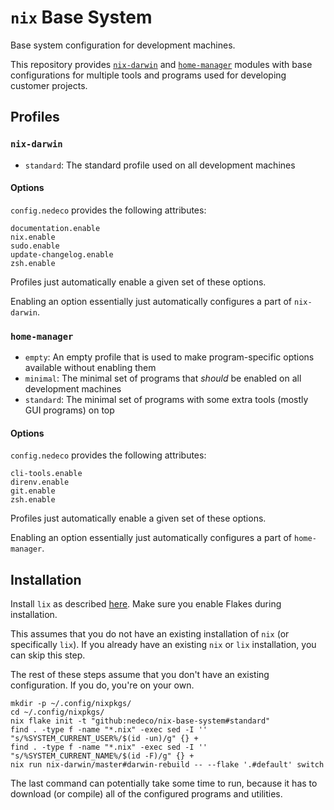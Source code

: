 # `nix` Base System

Base system configuration for development machines.

This repository provides [`nix-darwin`](https://github.com/nix-darwin/nix-darwin) and [`home-manager`](https://github.com/nix-community/home-manager)
modules with base configurations for multiple tools and programs used for developing customer projects.

## Profiles

### `nix-darwin`

* `standard`: The standard profile used on all development machines

#### Options

`config.nedeco` provides the following attributes:

```
documentation.enable
nix.enable
sudo.enable
update-changelog.enable
zsh.enable
```

Profiles just automatically enable a given set of these options.

Enabling an option essentially just automatically configures a part of `nix-darwin`.

### `home-manager`

* `empty`: An empty profile that is used to make program-specific options available without enabling them
* `minimal`: The minimal set of programs that _should_ be enabled on all development machines
* `standard`: The minimal set of programs with some extra tools (mostly GUI programs) on top

#### Options

`config.nedeco` provides the following attributes:

```
cli-tools.enable
direnv.enable
git.enable
zsh.enable
```

Profiles just automatically enable a given set of these options.

Enabling an option essentially just automatically configures a part of `home-manager`.

## Installation

Install `lix` as described [here](https://lix.systems/install/#on-any-other-linuxmacos-system). Make sure you enable Flakes during installation.

This assumes that you do not have an existing installation of `nix` (or specifically `lix`).
If you already have an existing `nix` or `lix` installation, you can skip this step.

The rest of these steps assume that you don't have an existing configuration. If you do, you're on your own.

```
mkdir -p ~/.config/nixpkgs/
cd ~/.config/nixpkgs/
nix flake init -t "github:nedeco/nix-base-system#standard"
find . -type f -name "*.nix" -exec sed -I '' "s/%SYSTEM_CURRENT_USER%/$(id -un)/g" {} +
find . -type f -name "*.nix" -exec sed -I '' "s/%SYSTEM_CURRENT_NAME%/$(id -F)/g" {} +
nix run nix-darwin/master#darwin-rebuild -- --flake '.#default' switch
```

The last command can potentially take some time to run, because it has to download (or compile) all of the configured programs and utilities.
